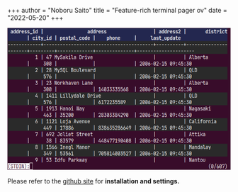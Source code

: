 +++
author = "Noboru Saito"
title = "Feature-rich terminal pager ov"
date = "2022-05-20"
+++

[![ov](ov-screen.png)](https://github.com/noborus/ov)

Please refer to the [github site](https://github.com/noborus/ov) for **installation and settings.**
